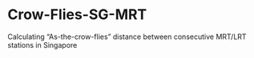# Crow-Flies-SG-MRT
Calculating “As-the-crow-flies” distance between consecutive MRT/LRT stations in Singapore
